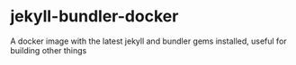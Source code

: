 # jekyll-bundler-docker
A docker image with the latest jekyll and bundler gems installed, useful for building other things
